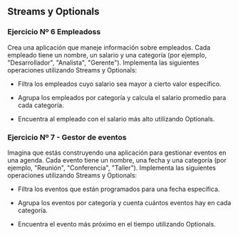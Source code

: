 ## Streams y Optionals


### Ejercicio Nº 6 Empleadoss

Crea una aplicación que maneje información sobre empleados. Cada empleado tiene un nombre, un salario y una categoría (por ejemplo, "Desarrollador", "Analista", "Gerente"). Implementa las siguientes operaciones utilizando Streams y Optionals:

- Filtra los empleados cuyo salario sea mayor a cierto valor específico.
    
- Agrupa los empleados por categoría y calcula el salario promedio para cada categoría.
    
- Encuentra al empleado con el salario más alto utilizando Optionals.
    

### Ejercicio Nº 7 - Gestor de eventos 

Imagina que estás construyendo una aplicación para gestionar eventos en una agenda. Cada evento tiene un nombre, una fecha y una categoría (por ejemplo, "Reunión", "Conferencia", "Taller"). Implementa las siguientes operaciones utilizando Streams y Optionals:

- Filtra los eventos que están programados para una fecha específica.
    
- Agrupa los eventos por categoría y cuenta cuántos eventos hay en cada categoría.
    
- Encuentra el evento más próximo en el tiempo utilizando Optionals.  
